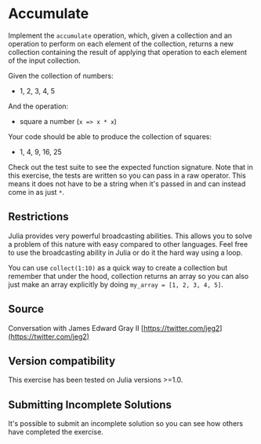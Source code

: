 # Accumulate


Implement the `accumulate` operation, which, given a collection and an
operation to perform on each element of the collection, returns a new
collection containing the result of applying that operation to each element of
the input collection.

Given the collection of numbers:

- 1, 2, 3, 4, 5

And the operation:

- square a number (`x => x * x`)

Your code should be able to produce the collection of squares:

- 1, 4, 9, 16, 25

Check out the test suite to see the expected function signature. Note that in this exercise, the tests are written so you can pass in a raw operator. This means it does not have to be a string when it's passed in and can instead come in as just `*`. 

## Restrictions

Julia provides very powerful broadcasting abilities. This allows you to solve a problem of
this nature with easy compared to other languages. Feel free to use the broadcasting
ability in Julia or do it the hard way using a loop.  

You can use `collect(1:10)` as a quick way to create a collection but remember that
under the hood, collection returns an array so you can also just make an array
explicitly by doing `my_array = [1, 2, 3, 4, 5]`. 

## Source

Conversation with James Edward Gray II [https://twitter.com/jeg2](https://twitter.com/jeg2)

## Version compatibility
This exercise has been tested on Julia versions >=1.0.

## Submitting Incomplete Solutions
It's possible to submit an incomplete solution so you can see how others have completed the exercise.
